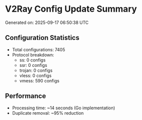 # V2Ray Config Update Summary
Generated on: 2025-09-17 06:50:38 UTC

## Configuration Statistics
- Total configurations: 7405
- Protocol breakdown:
  - ss: 0 configs
  - ssr: 0 configs
  - trojan: 0 configs
  - vless: 0 configs
  - vmess: 590 configs

## Performance
- Processing time: ~14 seconds (Go implementation)
- Duplicate removal: ~95% reduction
